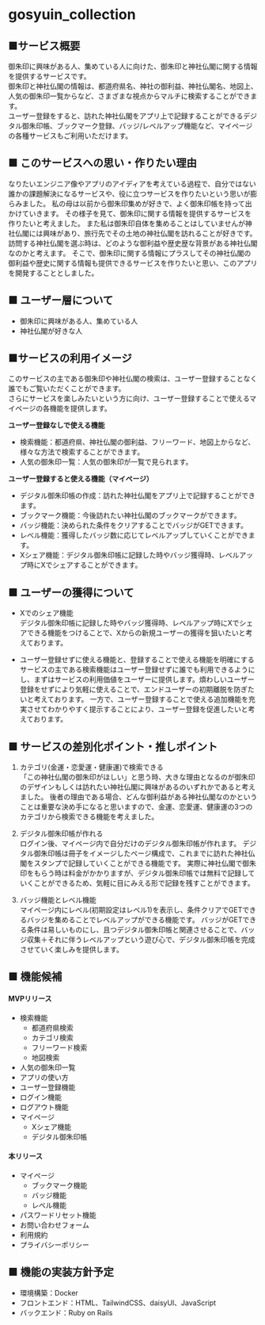 # gosyuin_collection


## ■サービス概要
御朱印に興味がある人、集めている人に向けた、御朱印と神社仏閣に関する情報を提供するサービスです。  
御朱印と神社仏閣の情報は、都道府県名、神社の御利益、神社仏閣名、地図上、人気の御朱印一覧からなど、さまざまな視点からマルチに検索することができます。  
ユーザー登録をすると、訪れた神社仏閣をアプリ上で記録することができるデジタル御朱印帳、ブックマーク登録、バッジ/レベルアップ機能など、マイページの各種サービスもご利用いただけます。

## ■ このサービスへの思い・作りたい理由
なりたいエンジニア像やアプリのアイディアを考えている過程で、自分ではない誰かの課題解決になるサービスや、役に立つサービスを作りたいという思いが膨らみました。
私の母は以前から御朱印集めが好きで、よく御朱印帳を持って出かけていきます。
その様子を見て、御朱印に関する情報を提供するサービスを作りたいと考えました。
また私は御朱印自体を集めることはしていませんが神社仏閣には興味があり、旅行先でその土地の神社仏閣を訪れることが好きです。
訪問する神社仏閣を選ぶ時は、どのような御利益や歴史歴な背景がある神社仏閣なのかと考えます。
そこで、御朱印に関する情報にプラスしてその神社仏閣の御利益や歴史に関する情報も提供できるサービスを作りたいと思い、このアプリを開発することとしました。


## ■ ユーザー層について
- 御朱印に興味がある人、集めている人
- 神社仏閣が好きな人


## ■サービスの利用イメージ
このサービスの主である御朱印や神社仏閣の検索は、ユーザー登録することなく誰でもご覧いただくことができます。  
さらにサービスを楽しみたいという方に向け、ユーザー登録することで使えるマイページの各機能を提供します。

**ユーザー登録なしで使える機能**
- 検索機能：都道府県、神社仏閣の御利益、フリーワード、地図上からなど、様々な方法で検索することができます。
- 人気の御朱印一覧：人気の御朱印が一覧で見られます。

**ユーザー登録すると使える機能（マイページ）**
- デジタル御朱印帳の作成：訪れた神社仏閣をアプリ上で記録することができます。
- ブックマーク機能：今後訪れたい神社仏閣のブックマークができます。
- バッジ機能：決められた条件をクリアすることでバッジがGETできます。
- レベル機能：獲得したバッジ数に応じてレベルアップしていくことができます。
- Xシェア機能：デジタル御朱印帳に記録した時やバッジ獲得時、レベルアップ時にXでシェアすることができます。


## ■ ユーザーの獲得について
- Xでのシェア機能  
  デジタル御朱印帳に記録した時やバッジ獲得時、レベルアップ時にXでシェアできる機能をつけることで、Xからの新規ユーザーの獲得を狙いたいと考えております。

- ユーザー登録せずに使える機能と、登録することで使える機能を明確にする  
  サービスの主である検索機能はユーザー登録せずに誰でも利用できるようにし、まずはサービスの利用価値をユーザーに提供します。煩わしいユーザー登録をせずにより気軽に使えることで、エンドユーザーの初期離脱を防ぎたいと考えております。
  一方で、ユーザー登録することで使える追加機能を充実させてわかりやすく提示することにより、ユーザー登録を促進したいと考えております。

## ■ サービスの差別化ポイント・推しポイント
1. カテゴリ(金運・恋愛運・健康運)で検索できる  
  「この神社仏閣の御朱印がほしい」と思う時、大きな理由となるのが御朱印のデザインもしくは訪れたい神社仏閣に興味があるのいずれかであると考えました。
  後者の理由である場合、どんな御利益がある神社仏閣なのかということは重要な決め手になると思いますので、金運、恋愛運、健康運の3つのカテゴリから検索できる機能を考えました。

2. デジタル御朱印帳が作れる  
  ログイン後、マイページ内で自分だけのデジタル御朱印帳が作れます。
  デジタル御朱印帳は冊子をイメージしたページ構成で、これまでに訪れた神社仏閣をスタンプで記録していくことができる機能です。
  実際に神社仏閣で御朱印をもらう時は料金がかかりますが、デジタル御朱印帳では無料で記録していくことができるため、気軽に目にみえる形で記録を残すことができます。

3. バッジ機能とレベル機能  
  マイページ内にレベル(初期設定はレベル1)を表示し、条件クリアでGETできるバッジを集めることでレベルアップができる機能です。
  バッジがGETできる条件は易しいものにし、且つデジタル御朱印帳と関連させることで、バッジ収集＋それに伴うレベルアップという遊び心で、デジタル御朱印帳を完成させていく楽しみを提供します。


## ■ 機能候補
#### MVPリリース
- 検索機能
  - 都道府県検索
  - カテゴリ検索
  - フリーワード検索
  - 地図検索
- 人気の御朱印一覧
- アプリの使い方
- ユーザー登録機能
- ログイン機能
- ログアウト機能
- マイページ
  - Xシェア機能
  - デジタル御朱印帳

#### 本リリース
- マイページ
  - ブックマーク機能
  - バッジ機能
  - レベル機能
- パスワードリセット機能
- お問い合わせフォーム
- 利用規約
- プライバシーポリシー

## ■ 機能の実装方針予定
- 環境構築：Docker
- フロントエンド：HTML、TailwindCSS、daisyUI、JavaScript
- バックエンド：Ruby on Rails